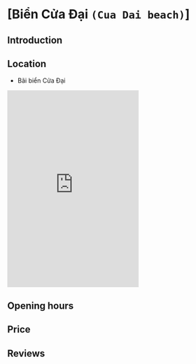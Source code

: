# [Biển Cửa Đại  `(Cua Dai beach)`]

## Introduction

## Location

 - Bãi biển Cửa Đại
<div class="map-container">
  <iframe src="https://www.google.com/maps/embed?pb=!1m18!1m12!1m3!1d7674.3294211975035!2d108.3573595920433!3d15.900439557394748!2m3!1f0!2f0!3f0!3m2!1i1024!2i768!4f13.1!3m3!1m2!1s0x31420d99fb404fe5%3A0x59b837f1a73b2cf6!2zQsOjaSBiaeG7g24gQ-G7rWEgxJDhuqFp!5e0!3m2!1sen!2s!4v1688231619487!5m2!1sen!2s" with="100%" height="450" style="border:0;" allowfullscreen="" loading="lazy" referrerpolicy="no-referrer-when-downgrade"></iframe>
</div>

## Opening hours

## Price

## Reviews
